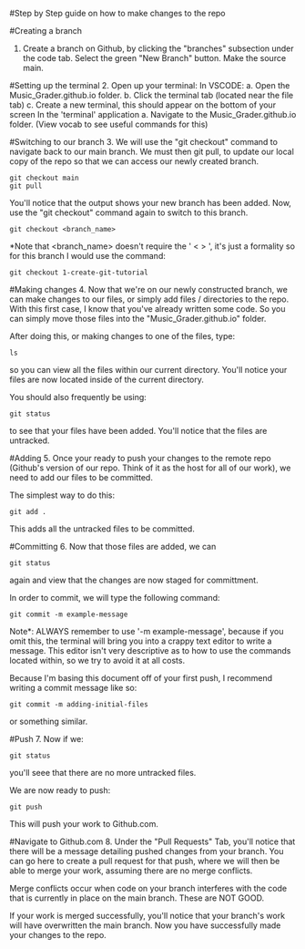 #Step by Step guide on how to make changes to the repo

#Creating a branch
1. Create a branch on Github, by clicking the "branches" subsection under
the code tab. Select the green "New Branch" button. Make the source main.

#Setting up the terminal
2. Open up your terminal:
   In VSCODE:
	a. Open the Music_Grader.github.io folder.
	b. Click the terminal tab (located near the file tab)
	c. Create a new terminal, this should appear on the bottom of your screen
   In the 'terminal' application
	a. Navigate to the Music_Grader.github.io folder. (View vocab to see useful commands for this)

#Switching to our branch
3. We will use the "git checkout" command to navigate back to our main branch.
We must then git pull, to update our local copy of the repo so that we can 
access our newly created branch.

```
git checkout main
git pull 
```
You'll notice that the output shows your new branch has been added.
Now, use the "git checkout" command again to switch to this branch.

```
git checkout <branch_name>
```

*Note that <branch_name> doesn't require the ' < > ', it's just a formality
so for this branch I would use the command:

```
git checkout 1-create-git-tutorial
```

#Making changes
4. Now that we're on our newly constructed branch, we can make changes to our files, or simply add files / directories to the repo.
With this first case, I know that you've already written some code. So you can simply move those files into the "Music_Grader.github.io" folder.

After doing this, or making changes to one of the files, type:

```
ls
```

so you can view all the files within our current directory. You'll notice your files are now located inside of the current directory. 

You should also frequently be using:

```
git status
```

to see that your files have been added. You'll notice that the files are untracked. 

#Adding
5. Once your ready to push your changes to the remote repo (Github's version of our repo. Think of it as the host for all of our work), 
we need to add our files to be committed.

The simplest way to do this:

```
git add .
```

This adds all the untracked files to be committed. 

#Committing
6. Now that those files are added, we can

```
git status
```

again and view that the changes are now staged for committment. 

In order to commit, we will type the following command:

```
git commit -m example-message
```

Note*: ALWAYS remember to use '-m example-message', because if you omit this, the terminal will bring you into a crappy text editor to write
a message. This editor isn't very descriptive as to how to use the commands located within, so we try to avoid it at all costs.

Because I'm basing this document off of your first push, I recommend writing a commit message like so:

```
git commit -m adding-initial-files
```

or something similar. 

#Push
7. Now if we:

```
git status
```

you'll seee that there are no more untracked files. 

We are now ready to push:

```
git push
```

This will push your work to Github.com.

#Navigate to Github.com
8. Under the "Pull Requests" Tab, you'll notice that there will be a message detailing pushed changes from your branch. You can go here to create
a pull request for that push, where we will then be able to merge your work, assuming there are no merge conflicts.

Merge conflicts occur when code on your branch interferes with the code that is currently in place on the main branch. These are NOT GOOD.

If your work is merged successfully, you'll notice that your branch's work will have overwritten the main branch. Now you have successfully made
your changes to the repo.


 
